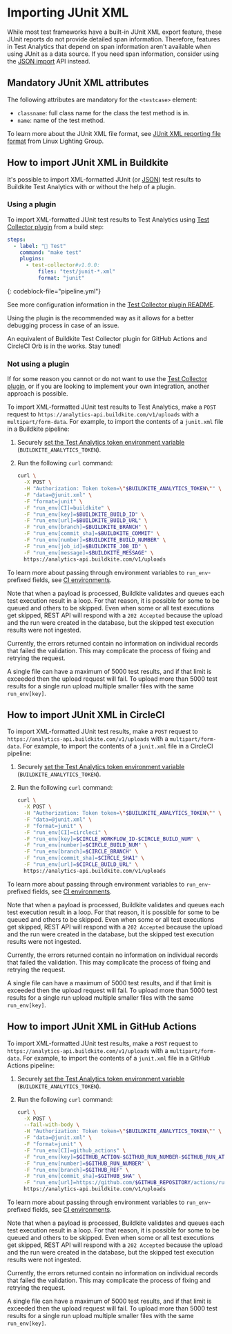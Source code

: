 # Importing JUnit XML

While most test frameworks have a built-in JUnit XML export feature, these JUnit reports do not provide detailed span information. Therefore, features in Test Analytics that depend on span information aren't available when using JUnit as a data source. If you need span information, consider using the [JSON import](/docs/test-analytics/importing-json) API instead.


## Mandatory JUnit XML attributes

The following attributes are mandatory for the `<testcase>` element:

* `classname`: full class name for the class the test method is in.
* `name`: name of the test method.

To learn more about the JUnit XML file format, see [JUnit XML reporting file format](https://llg.cubic.org/docs/junit/) from Linux Lighting Group.

## How to import JUnit XML in Buildkite

It's possible to import XML-formatted JUnit (or [JSON](/docs/test-analytics/importing-json#how-to-import-json-in-buildkite)) test results to Buildkite Test Analytics with or without the help of a plugin.

### Using a plugin

To import XML-formatted JUnit test results to Test Analytics using [Test Collector plugin](https://github.com/buildkite-plugins/test-collector-buildkite-plugin) from a build step:

```yml
steps:
  - label: "🔨 Test"
    command: "make test"
    plugins:
      - test-collector#v1.0.0:
          files: "test/junit-*.xml"
          format: "junit"
```
{: codeblock-file="pipeline.yml"}

See more configuration information in the [Test Collector plugin README](https://github.com/buildkite-plugins/test-collector-buildkite-plugin).

Using the plugin is the recommended way as it allows for a better debugging process in case of an issue.

An equivalent of Buildkite Test Collector plugin for GitHub Actions and CircleCI Orb is in the works. Stay tuned!

### Not using a plugin

If for some reason you cannot or do not want to use the [Test Collector plugin](https://github.com/buildkite-plugins/test-collector-buildkite-plugin), or if you are looking to implement your own integration, another approach is possible.

To import XML-formatted JUnit test results to Test Analytics, make a `POST` request to `https://analytics-api.buildkite.com/v1/uploads` with a `multipart/form-data`.
For example, to import the contents of a `junit.xml` file in a Buildkite pipeline:

1. Securely [set the Test Analytics token environment variable](/docs/pipelines/secrets) (`BUILDKITE_ANALYTICS_TOKEN`).

2. Run the following `curl` command:

    ```sh
    curl \
      -X POST \
      -H "Authorization: Token token=\"$BUILDKITE_ANALYTICS_TOKEN\"" \
      -F "data=@junit.xml" \
      -F "format=junit" \
      -F "run_env[CI]=buildkite" \
      -F "run_env[key]=$BUILDKITE_BUILD_ID" \
      -F "run_env[url]=$BUILDKITE_BUILD_URL" \
      -F "run_env[branch]=$BUILDKITE_BRANCH" \
      -F "run_env[commit_sha]=$BUILDKITE_COMMIT" \
      -F "run_env[number]=$BUILDKITE_BUILD_NUMBER" \
      -F "run_env[job_id]=$BUILDKITE_JOB_ID" \
      -F "run_env[message]=$BUILDKITE_MESSAGE" \
      https://analytics-api.buildkite.com/v1/uploads
    ```

To learn more about passing through environment variables to `run_env`-prefixed fields, see [CI environments](/docs/test-analytics/ci-environments#buildkite).

Note that when a payload is processed, Buildkite validates and queues each test execution result in a loop. For that reason, it is possible for some to be queued and others to be skipped. Even when some or all test executions get skipped, REST API will respond with a `202 Accepted` because the upload and the run were created in the database, but the skipped test execution results were not ingested.

Currently, the errors returned contain no information on individual records that failed the validation. This may complicate the process of fixing and retrying the request.

A single file can have a maximum of 5000 test results, and if that limit is exceeded then the upload request will fail. To upload more than 5000 test results for a single run upload multiple smaller files with the same `run_env[key]`.

## How to import JUnit XML in CircleCI

To import XML-formatted JUnit test results, make a `POST` request to `https://analytics-api.buildkite.com/v1/uploads` with a `multipart/form-data`.
For example, to import the contents of a `junit.xml` file in a CircleCI pipeline:

1. Securely [set the Test Analytics token environment variable](/docs/pipelines/secrets) (`BUILDKITE_ANALYTICS_TOKEN`).

2. Run the following `curl` command:

    ```sh
    curl \
      -X POST \
      -H "Authorization: Token token=\"$BUILDKITE_ANALYTICS_TOKEN\"" \
      -F "data=@junit.xml" \
      -F "format=junit" \
      -F "run_env[CI]=circleci" \
      -F "run_env[key]=$CIRCLE_WORKFLOW_ID-$CIRCLE_BUILD_NUM" \
      -F "run_env[number]=$CIRCLE_BUILD_NUM" \
      -F "run_env[branch]=$CIRCLE_BRANCH" \
      -F "run_env[commit_sha]=$CIRCLE_SHA1" \
      -F "run_env[url]=$CIRCLE_BUILD_URL" \
      https://analytics-api.buildkite.com/v1/uploads
    ```

To learn more about passing through environment variables to `run_env`-prefixed fields, see [CI environments](/docs/test-analytics/ci-environments#circleci).

Note that when a payload is processed, Buildkite validates and queues each test execution result in a loop. For that reason, it is possible for some to be queued and others to be skipped. Even when some or all test executions get skipped, REST API will respond with a `202 Accepted` because the upload and the run were created in the database, but the skipped test execution results were not ingested.

Currently, the errors returned contain no information on individual records that failed the validation. This may complicate the process of fixing and retrying the request.

A single file can have a maximum of 5000 test results, and if that limit is exceeded then the upload request will fail. To upload more than 5000 test results for a single run upload multiple smaller files with the same `run_env[key]`.

## How to import JUnit XML in GitHub Actions

To import XML-formatted JUnit test results, make a `POST` request to `https://analytics-api.buildkite.com/v1/uploads` with a `multipart/form-data`.
For example, to import the contents of a `junit.xml` file in a GitHub Actions pipeline:

1. Securely [set the Test Analytics token environment variable](/docs/pipelines/secrets) (`BUILDKITE_ANALYTICS_TOKEN`).

2. Run the following `curl` command:

    ```sh
    curl \
      -X POST \
      --fail-with-body \
      -H "Authorization: Token token=\"$BUILDKITE_ANALYTICS_TOKEN\"" \
      -F "data=@junit.xml" \
      -F "format=junit" \
      -F "run_env[CI]=github_actions" \
      -F "run_env[key]=$GITHUB_ACTION-$GITHUB_RUN_NUMBER-$GITHUB_RUN_ATTEMPT" \
      -F "run_env[number]=$GITHUB_RUN_NUMBER" \
      -F "run_env[branch]=$GITHUB_REF" \
      -F "run_env[commit_sha]=$GITHUB_SHA" \
      -F "run_env[url]=https://github.com/$GITHUB_REPOSITORY/actions/runs/$GITHUB_RUN_ID" \
      https://analytics-api.buildkite.com/v1/uploads
    ```

To learn more about passing through environment variables to `run_env`-prefixed fields, see [CI environments](/docs/test-analytics/ci-environments).

Note that when a payload is processed, Buildkite validates and queues each test execution result in a loop. For that reason, it is possible for some to be queued and others to be skipped. Even when some or all test executions get skipped, REST API will respond with a `202 Accepted` because the upload and the run were created in the database, but the skipped test execution results were not ingested.

Currently, the errors returned contain no information on individual records that failed the validation. This may complicate the process of fixing and retrying the request.

A single file can have a maximum of 5000 test results, and if that limit is exceeded then the upload request will fail. To upload more than 5000 test results for a single run upload multiple smaller files with the same `run_env[key]`.

